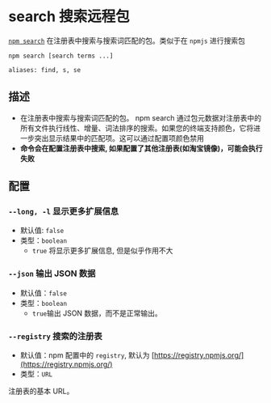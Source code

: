 # search 搜索远程包

[`npm search`](https://docs.npmjs.com/cli/v10/commands/npm-search) 在注册表中搜索与搜索词匹配的包。类似于在 `npmjs` 进行搜索包

```shell
npm search [search terms ...]

aliases: find, s, se
```

## 描述

- 在注册表中搜索与搜索词匹配的包。 npm search 通过包元数据对注册表中的所有文件执行线性、增量、词法排序的搜索。如果您的终端支持颜色，它将进一步突出显示结果中的匹配项。这可以通过配置项颜色禁用
- **命令会在配置注册表中搜索, 如果配置了其他注册表(如淘宝镜像)，可能会执行失败**

## 配置

### `--long, -l` 显示更多扩展信息

- 默认值: `false`
- 类型：`boolean`
  - `true` 将显示更多扩展信息, 但是似乎作用不大

### `--json` 输出 JSON 数据

- 默认值：`false`
- 类型：`boolean`
  - `true`输出 JSON 数据，而不是正常输出。

### `--registry` 搜索的**注册表**

- 默认值：npm 配置中的 `registry`, 默认为 [https://registry.npmjs.org/](https://registry.npmjs.org/)
- 类型：`URL`

注册表的基本 URL。
